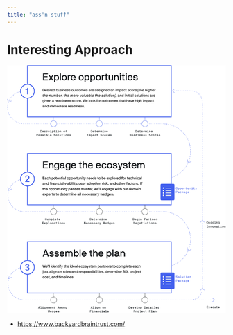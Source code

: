 ```yaml
---
title: "ass'n stuff"
---
```



# Interesting Approach 

![](Pasted%20image%2020211004123556.png)

- https://www.backyardbraintrust.com/

